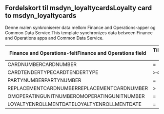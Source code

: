 ## <a name="loyalty-card-to-msdyn_loyaltycards"></a><span data-ttu-id="e1609-101">Fordelskort til msdyn_loyaltycards</span><span class="sxs-lookup"><span data-stu-id="e1609-101">Loyalty card to msdyn_loyaltycards</span></span>

<span data-ttu-id="e1609-102">Denne malen synkroniserer data mellom Finance and Operations-apper og Common Data Service.</span><span class="sxs-lookup"><span data-stu-id="e1609-102">This template synchronizes data between Finance and Operations apps and Common Data Service.</span></span>

<span data-ttu-id="e1609-103">Finance and Operations-felt</span><span class="sxs-lookup"><span data-stu-id="e1609-103">Finance and Operations field</span></span> | <span data-ttu-id="e1609-104">Tilordningstype</span><span class="sxs-lookup"><span data-stu-id="e1609-104">Map type</span></span> | <span data-ttu-id="e1609-105">Annet Dynamics 365-felt</span><span class="sxs-lookup"><span data-stu-id="e1609-105">Other Dynamics 365 field</span></span> | <span data-ttu-id="e1609-106">Standardverdi</span><span class="sxs-lookup"><span data-stu-id="e1609-106">Default value</span></span>
---|---|---|---
<span data-ttu-id="e1609-107">CARDNUMBER</span><span class="sxs-lookup"><span data-stu-id="e1609-107">CARDNUMBER</span></span> | = | <span data-ttu-id="e1609-108">msdyn_cardnumber</span><span class="sxs-lookup"><span data-stu-id="e1609-108">msdyn_cardnumber</span></span> | 
<span data-ttu-id="e1609-109">CARDTENDERTYPE</span><span class="sxs-lookup"><span data-stu-id="e1609-109">CARDTENDERTYPE</span></span> | >< | <span data-ttu-id="e1609-110">msdyn_cardtendertype</span><span class="sxs-lookup"><span data-stu-id="e1609-110">msdyn_cardtendertype</span></span> | 
<span data-ttu-id="e1609-111">PARTYNUMBER</span><span class="sxs-lookup"><span data-stu-id="e1609-111">PARTYNUMBER</span></span> | = | <span data-ttu-id="e1609-112">msdyn_partynumber</span><span class="sxs-lookup"><span data-stu-id="e1609-112">msdyn_partynumber</span></span> | 
<span data-ttu-id="e1609-113">REPLACEMENTCARDNUMBER</span><span class="sxs-lookup"><span data-stu-id="e1609-113">REPLACEMENTCARDNUMBER</span></span> | > | <span data-ttu-id="e1609-114">msdyn_replacementcardnumber</span><span class="sxs-lookup"><span data-stu-id="e1609-114">msdyn_replacementcardnumber</span></span> | 
<span data-ttu-id="e1609-115">OMOPERATINGUNITNUMBER</span><span class="sxs-lookup"><span data-stu-id="e1609-115">OMOPERATINGUNITNUMBER</span></span> | = | <span data-ttu-id="e1609-116">msdyn_operatingunitnumber</span><span class="sxs-lookup"><span data-stu-id="e1609-116">msdyn_operatingunitnumber</span></span> | 
<span data-ttu-id="e1609-117">LOYALTYENROLLMENTDATE</span><span class="sxs-lookup"><span data-stu-id="e1609-117">LOYALTYENROLLMENTDATE</span></span> | = | <span data-ttu-id="e1609-118">msdyn_enrollmentdate</span><span class="sxs-lookup"><span data-stu-id="e1609-118">msdyn_enrollmentdate</span></span> | 
